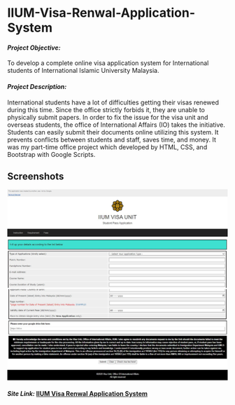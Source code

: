 # IIUM-Visa-Renwal-Application-System

#### ***Project Objective:***
To develop a complete online visa application system for International students of International Islamic University Malaysia.

#### ***Project Description:***
International students have a lot of difficulties getting their visas renewed during this time. Since the office strictly forbids it, they are unable to physically submit papers. In order to fix the issue for the visa unit and overseas students, the office of International Affairs (IO) takes the initiative. Students can easily submit their documents online utilizing this system. It prevents conflicts between students and staff, saves time, and money. It was my part-time office project which developed by HTML, CSS, and Bootstrap with Google Scripts.

## Screenshots
![](https://github.com/SaidulHaq/IIUM-Visa-Renwal-Application-System/blob/main/visa%20form%20(1).jpg)
![](https://github.com/SaidulHaq/IIUM-Visa-Renwal-Application-System/blob/main/visa%20form%20(2).jpg)


#### ***Site Link:*** [IIUM Visa Renwal Application System](https://sites.google.com/iium.edu.my/visaunitupdater/intro)
